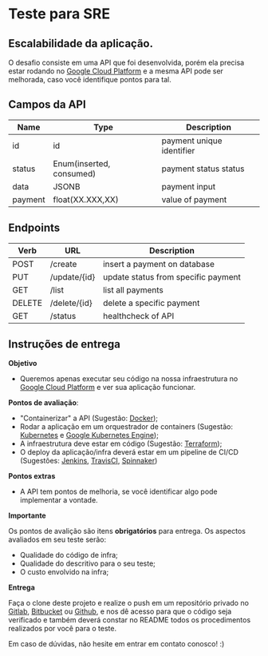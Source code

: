 # Teste para SRE

## Escalabilidade da aplicação.

O desafio consiste em uma API que foi desenvolvida, porém ela precisa estar rodando no [Google Cloud Platform](https://cloud.google.com) e a mesma API pode ser melhorada, caso você identifique pontos para tal.

## Campos da API

|Name|Type|Description|
|-|-|-|
|id|id|payment unique identifier|
|status|Enum(inserted, consumed)|payment status status|
|data|JSONB|payment input|
|payment|float(XX.XXX,XX)|value of payment

## Endpoints

|Verb|URL|Description|
|-|-|-|
|POST|/create|insert a payment on database|
|PUT|/update/{id}|update status from specific payment|
|GET|/list|list all payments|
|DELETE|/delete/{id}|delete a specific payment|
|GET|/status|healthcheck of API|

## Instruções de entrega

**Objetivo**

- Queremos apenas executar seu código na nossa infraestrutura no [Google Cloud Platform](https://cloud.google.com) e ver sua aplicação funcionar.

**Pontos de avaliação**:

- "Containerizar" a API (Sugestão: [Docker](https://docs.docker.com/));
- Rodar a aplicação em um orquestrador de containers (Sugestão: [Kubernetes](https://kubernetes.io/pt/docs/home/) e [Google Kubernetes Engine](https://cloud.google.com/kubernetes-engine));
- A infraestrutura deve estar em código (Sugestão: [Terraform](https://www.terraform.io/docs/providers/google/));
- O deploy da aplicação/infra deverá estar em um pipeline de CI/CD (Sugestões: [Jenkins](https://www.jenkins.io/), [TravisCI](https://travis-ci.org/), [Spinnaker](https://spinnaker.io/))

**Pontos extras**

- A API tem pontos de melhoria, se você identificar algo pode implementar a vontade.

**Importante**

Os pontos de avalição são itens **obrigatórios** para entrega. Os aspectos avaliados em seu teste serão:

- Qualidade do código de infra;
- Qualidade do descritivo para o seu teste;
- O custo envolvido na infra;

**Entrega**

Faça o clone deste projeto e realize o push em um repositório privado no [Gitlab](https://about.gitlab.com/), [Bitbucket](https://bitbucket.org/) ou [Github](https://github.com/), e nos dê acesso para que o código seja verificado e também deverá constar no README todos os procedimentos realizados por você para o teste.

Em caso de dúvidas, não hesite em entrar em contato conosco! :)
